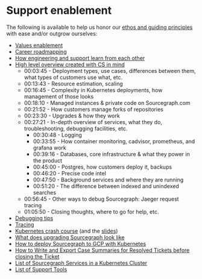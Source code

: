 # Support enablement

The following is available to help us honor our [ethos and guiding principles](index.md) with ease and/or outgrow ourselves:

- [Values enablement](support-values-enablement.md)
- [Career roadmapping](career-roadmap.md)
- [How engineering and support learn from each other](eng-support-learn-from-eachother.md)
- [High level overview created with CS in mind](https://drive.google.com/file/d/1Veat9m5gb8O0fL37b-lD5rl5fKToTmb6/view?usp=sharing)
  - 00:03:45 - Deployment types, use cases, differences between them, what types of customers use what, etc.
  - 00:13:43 - Resource estimation, scaling
  - 00:16:45 - Complexity in Kubernetes deployments, how management of those looks
  - 00:18:10 - Managed instances & private code on Sourcegraph.com
  - 00:21:52 - How customers manage forks of repositories
  - 00:23:30 - Upgrades & how they work
  - 00:27:21 - In-depth overview of services, what they do, troubleshooting, debugging facilities, etc.
    - 00:30:48 - Logging
    - 00:33:55 - How container monitoring, cadvisor, prometheus, and grafana work
    - 00:39:16 - Databases, core infrastructure & what they power in the product
    - 00:45:00 - Postgres, how customers deploy it, backups
    - 00:46:20 - Precise code intel
    - 00:47:50 - Background services and where they are running
    - 00:51:20 - The difference between indexed and unindexed searches
  - 00:56:45 - Other ways to debug Sourcegraph: Jaeger request tracing
  - 01:05:50 - Closing thoughts, where to go for help, etc.
- [Debugging tips](debugging-tips.md)
- [Tracing](https://drive.google.com/file/d/17mnCqJWJ1C855hl73hV1Y5S-1EOzusgX/view?usp=sharing)
- [Kubernetes crash course](https://drive.google.com/file/d/1mmD3NZaxAGiIwGLvYxK80DjuQco7z5JL/view?usp=sharing) (and the [slides](https://docs.google.com/presentation/d/155SXUleQP8X7tvhaxudkdxHuFXgFKy2d0AAu0GLUc1o/edit?usp=sharing))
- [What does upgrading Sourcegraph look like](https://drive.google.com/file/d/1oIrKJPo9hvc2UMfpb-a57HV9fCYEcS9n/view)
- [How to deploy Sourcegraph to GCP with Kubernetes](https://drive.google.com/file/d/10uIp-rcN3nRa0FguScHU3NRrcXxgy6C7/view?usp=sharing)
- [How to Write and Export Case Summaries for Resolved Tickets before closing the Ticket](zendesk-ticket-exporter.md)
- [List of Sourcegraph Services in a Kubernetes Cluster](https://sourcegraph.github.io/support-tools/List%20of%20Pods/)
- [List of Support Tools](https://sourcegraph.github.io/support-tools)
